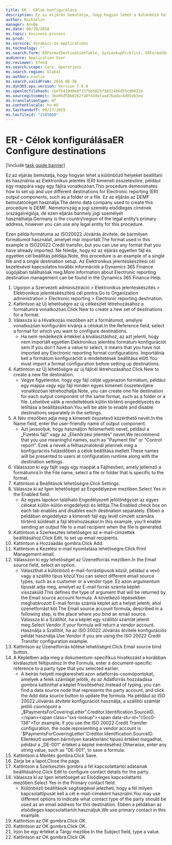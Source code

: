 ```yaml
---
title: ER - Célok konfigurálása
description: Ez az eljárás bemutatja, hogy hogyan lehet a különböző helyeket beállítani és használnia az Elektronikus jelentés (ER) kimeneti összetevőire, például egy mappára vagy egy fájlra vonatkozóan.
author: NickSelin
manager: AnnBe
ms.date: 08/29/2018
ms.topic: business-process
ms.prod: ''
ms.service: dynamics-ax-applications
ms.technology: ''
ms.search.form: ERFormatDestinationTable, SysLookupPicklist, ERFormatDestinationSettings, ERFormatDestinationEmailSettings, ERExpressionDesignerFormula, SRSPrintDestinationTokens
audience: Application User
ms.reviewer: kfend
ms.search.scope: Core, Operations
ms.search.region: Global
ms.author: nselin
ms.search.validFrom: 2016-06-30
ms.dyn365.ops.version: Version 7.0.0
ms.openlocfilehash: cbef5410d0e6f15fbb5025f3831486d55cd06216
ms.sourcegitcommit: 3ba95d50b8262fa0f43d4faad76adac4d05eb3ea
ms.translationtype: HT
ms.contentlocale: hu-HU
ms.lasthandoff: 09/27/2019
ms.locfileid: "2185060"
---
```

# <a name="er-configure-destinations"></a><span data-ttu-id="c5cc0-103">ER - Célok konfigurálása</span><span class="sxs-lookup"><span data-stu-id="c5cc0-103">ER Configure destinations</span></span>

[!include [task guide banner](../../includes/task-guide-banner.md)]

<span data-ttu-id="c5cc0-104">Ez az eljárás bemutatja, hogy hogyan lehet a különböző helyeket beállítani és használnia az Elektronikus jelentés (ER) kimeneti összetevőire, például egy mappára vagy egy fájlra vonatkozóan.</span><span class="sxs-lookup"><span data-stu-id="c5cc0-104">This procedure demonstrates how to set up and use different destinations for Electronic reporting (ER) output components, such as a folder or a file.</span></span> <span data-ttu-id="c5cc0-105">Ez az eljárás az DEMF bemutatócéget használja.</span><span class="sxs-lookup"><span data-stu-id="c5cc0-105">The demo data company used to create this procedure is DEMF.</span></span> <span data-ttu-id="c5cc0-106">Németország a jogi személy elsődleges címének országa\régiója, de ezen eljárás bármely jogi személyét használhatja.</span><span class="sxs-lookup"><span data-stu-id="c5cc0-106">Germany is the country\region of the legal entity’s primary address, however you can use any legal entity for this procedure.</span></span> 

<span data-ttu-id="c5cc0-107">Ezen példa formátuma az ISO20022 Jóváírás átvitele, de bármilyen formátumot használat, amelyet már importált.</span><span class="sxs-lookup"><span data-stu-id="c5cc0-107">The format used in this example is ISO20022 Credit transfer, but you can use any format that you have already imported.</span></span> <span data-ttu-id="c5cc0-108">Ne feledje, hogy ez az eljárás egyetlen fájl és egyetlen cél beállítás példája.</span><span class="sxs-lookup"><span data-stu-id="c5cc0-108">Note, this procedure is an example of a single file and a single destination setup.</span></span> <span data-ttu-id="c5cc0-109">Az Elektronikus jelentéskészítési cél kezelésével kapcsolatos további információk a Dynamics 365 Finance súgójában találhatóak meg.</span><span class="sxs-lookup"><span data-stu-id="c5cc0-109">More information about Electronic reporting destination management can be found in the Dynamics 365 Finance Help.</span></span>

1. <span data-ttu-id="c5cc0-110">Ugorjon a Szervezeti adminisztráció > Elektronikus jelentéskészítés > Elektronikus jelentéskészítési cél pontra.</span><span class="sxs-lookup"><span data-stu-id="c5cc0-110">Go to Organization administration > Electronic reporting > Electronic reporting destination.</span></span>
2. <span data-ttu-id="c5cc0-111">Kattintson az Új lehetőségre az új célkészlet létrehozásához a formátumra vonatkozóan.</span><span class="sxs-lookup"><span data-stu-id="c5cc0-111">Click New to create a new set of destinations for a format.</span></span>
3. <span data-ttu-id="c5cc0-112">Válassza ki a Hivatkozás mezőben azt a formátumot, amelyre vonatkozóan konfigurálni kívánja a célokat.</span><span class="sxs-lookup"><span data-stu-id="c5cc0-112">In the Reference field, select a format for which you want to configure destinations.</span></span>
    * <span data-ttu-id="c5cc0-113">Ha nem rendelkezik értékkel a kiválasztáshoz, az azt jelenti, hogy nem importált egyetlen Elektronikus jelentési formátum konfigurációt sem.</span><span class="sxs-lookup"><span data-stu-id="c5cc0-113">If you don't have a value to select, it means that you have not imported any Electronic reporting format configurations.</span></span> <span data-ttu-id="c5cc0-114">Importálnia kell a formátum konfigurációt a rendeltetések beállítása előtt.</span><span class="sxs-lookup"><span data-stu-id="c5cc0-114">You must import a format configuration before setting up destinations.</span></span>  
4. <span data-ttu-id="c5cc0-115">Kattintson az Új lehetőségre az új fájlcél létrehozásához.</span><span class="sxs-lookup"><span data-stu-id="c5cc0-115">Click New to create a new file destination.</span></span>
    * <span data-ttu-id="c5cc0-116">Vegye figyelembe, hogy egy fájl célját ugyanazon formátum, például egy mappa vagy egy fájl minden egyes kimeneti összetevőjére vonatkozóan létrehozhatja.</span><span class="sxs-lookup"><span data-stu-id="c5cc0-116">Note, you can create one file destination for each output component of the same format, such as a folder or a file.</span></span> <span data-ttu-id="c5cc0-117">Lehetővé válik a rendeltetések külön történő engedélyezés és letiltása a beállításokban.</span><span class="sxs-lookup"><span data-stu-id="c5cc0-117">You will be able to enable and disable destinations separately in the settings.</span></span>  
5. <span data-ttu-id="c5cc0-118">A Név mezőben adja meg a kimeneti összetevő közérthető nevét.</span><span class="sxs-lookup"><span data-stu-id="c5cc0-118">In the Name field, enter the user-friendly name of output component.</span></span>
    * <span data-ttu-id="c5cc0-119">Azt javasoljuk, hogy használjon felismerhető nevet, például a „Fizetési fájl” vagy az „Ellenőrzési jelentés” nevet.</span><span class="sxs-lookup"><span data-stu-id="c5cc0-119">We recommend that you use meaningful names, such as "Payment file" or "Control report".</span></span> <span data-ttu-id="c5cc0-120">Ezek a nevek a felhasználóknál jelennek meg a konfigurációs futásidőben a célok beállítása mellett.</span><span class="sxs-lookup"><span data-stu-id="c5cc0-120">These names will be presented to users at configuration runtime along with the destination settings.</span></span>  
6. <span data-ttu-id="c5cc0-121">Válasszon ki egy fájlt vagy egy mappát a Fájlnévben, amely jellemző a formátumra.</span><span class="sxs-lookup"><span data-stu-id="c5cc0-121">In the File name, select a file or folder that is specific to the format.</span></span>
7. <span data-ttu-id="c5cc0-122">Kattintson a Beállítások lehetőségre.</span><span class="sxs-lookup"><span data-stu-id="c5cc0-122">Click Settings.</span></span>
8. <span data-ttu-id="c5cc0-123">Válassza ki az Igen lehetőséget az Engedélyezve mezőben.</span><span class="sxs-lookup"><span data-stu-id="c5cc0-123">Select Yes in the Enabled field.</span></span>
    * <span data-ttu-id="c5cc0-124">Az egyes lapokon található Engedélyezett jelölőnégyzet az egyes célokat külön-külön engedélyezi és letiltja.</span><span class="sxs-lookup"><span data-stu-id="c5cc0-124">The Enabled check box on each tab enables and disables each destination separately.</span></span> <span data-ttu-id="c5cc0-125">Ebben a példában engedélyezi a kimeneti fájl egy levél címzett számára történő küldését a fájl létrehozásakor.</span><span class="sxs-lookup"><span data-stu-id="c5cc0-125">In this example, you'll enable sending an output file to a mail recipient when the file is generated.</span></span>  
9. <span data-ttu-id="c5cc0-126">Kattintson a Szerkesztés lehetőségre az e-mail-címzettek beállításához.</span><span class="sxs-lookup"><span data-stu-id="c5cc0-126">Click Edit, to set up email recipients.</span></span>
10. <span data-ttu-id="c5cc0-127">Kattintson a Hozzáadás gombra.</span><span class="sxs-lookup"><span data-stu-id="c5cc0-127">Click Add.</span></span>
11. <span data-ttu-id="c5cc0-128">Kattintson a Kezelési e-mail nyomtatása lehetőségre.</span><span class="sxs-lookup"><span data-stu-id="c5cc0-128">Click Print Management email.</span></span>
12. <span data-ttu-id="c5cc0-129">Válasszon ki egy lehetőséget az Üzenetforrás mezőben.</span><span class="sxs-lookup"><span data-stu-id="c5cc0-129">In the Email source  field, select an option.</span></span>
    * <span data-ttu-id="c5cc0-130">Választhat a különböző e-mail-forrástípusok közül, például a vevő vagy a szállító típus közül.</span><span class="sxs-lookup"><span data-stu-id="c5cc0-130">You can select different email source types, such as a customer or a vendor type.</span></span> <span data-ttu-id="c5cc0-131">Ez azon argumentum típusát adja meg, amelyet az E-mail forrás számla képlet visszaküld.</span><span class="sxs-lookup"><span data-stu-id="c5cc0-131">This defines the type of argument that will be returned by the Email source account formula.</span></span> <span data-ttu-id="c5cc0-132">A következő lépésekben meghatározott E-mail forrás számla képlet azt a helyet jelenti, ahol üzenetforrást köt.</span><span class="sxs-lookup"><span data-stu-id="c5cc0-132">The Email source account formula, described in a following step, is the place where you bind an email source.</span></span> <span data-ttu-id="c5cc0-133">Válassza ki a Szállítót, ha a képlet egy szállítói számlát jelenít meg.</span><span class="sxs-lookup"><span data-stu-id="c5cc0-133">Select Vendor if your formula will return a vendor account.</span></span> <span data-ttu-id="c5cc0-134">Használja a Szállítót, ha az ISO 20022 Jóváírás átvitele konfigurációs példát használja.</span><span class="sxs-lookup"><span data-stu-id="c5cc0-134">Use Vendor if you are using the ISO 20022 Credit Transfer configuration example.</span></span>  
13. <span data-ttu-id="c5cc0-135">Kattintson az Üzenetforrás kötése lehetőségre.</span><span class="sxs-lookup"><span data-stu-id="c5cc0-135">Click Email source bind button.</span></span>
14. <span data-ttu-id="c5cc0-136">A Képletben adja meg a dokumentum-specifikus hivatkozást a korábban kiválasztott féltípushoz.</span><span class="sxs-lookup"><span data-stu-id="c5cc0-136">In the Formula, enter a document-specific reference to a party type that you selected earlier.</span></span>
    * <span data-ttu-id="c5cc0-137">A beírás helyett megkeresheti azon adatforrás-csomópontokat, amelyek a felek számláját jelölik, és az Adatforrás hozzáadása gombra kattinthat a képlet frissítéséhez.</span><span class="sxs-lookup"><span data-stu-id="c5cc0-137">Instead of typing, you can find a data source node that represents the party account, and click the Add data source button to update the formula.</span></span> <span data-ttu-id="c5cc0-138">Ha például az ISO 20022 Jóváírás átvitele konfigurációt használja, a szállítói számlát jelölő csomópont a „$PaymentsForCoveringLetter”.Creditor.Identification.SourceID.</span><span class="sxs-lookup"><span data-stu-id="c5cc0-138">For example, if you use the ISO 20022 Credit Transfer configuration, the node representing a vendor account is '$PaymentsForCoveringLetter'.Creditor.Identification.SourceID.</span></span> <span data-ttu-id="c5cc0-139">Ellenkező esetben bármilyen karakterlánc típusú értéket megadhat, például a „DE-001” értéket a képlet mentéséhez.</span><span class="sxs-lookup"><span data-stu-id="c5cc0-139">Otherwise, enter any string value, such as "DE-001", to save a formula.</span></span>  
15. <span data-ttu-id="c5cc0-140">Kattintson a Mentés gombra.</span><span class="sxs-lookup"><span data-stu-id="c5cc0-140">Click Save.</span></span>
16. <span data-ttu-id="c5cc0-141">Zárja be a lapot.</span><span class="sxs-lookup"><span data-stu-id="c5cc0-141">Close the page.</span></span>
17. <span data-ttu-id="c5cc0-142">Kattintson a Szerkesztés gombra a fél kapcsolattartói adatainak beállításához.</span><span class="sxs-lookup"><span data-stu-id="c5cc0-142">Click Edit to configure contact details for the party.</span></span>
18. <span data-ttu-id="c5cc0-143">Válassza ki az Igen lehetőséget az Elsődleges kapcsolattartó mezőben.</span><span class="sxs-lookup"><span data-stu-id="c5cc0-143">Select Yes in the Primary contact field.</span></span>
    * <span data-ttu-id="c5cc0-144">Különböző beállítások segítségével jelezheti, hogy a fél milyen kapcsolattípusát kell a cél e-mail-címeként használni.</span><span class="sxs-lookup"><span data-stu-id="c5cc0-144">You may use different options to indicate what contact type of the party should be used as an email address for this destination.</span></span> <span data-ttu-id="c5cc0-145">Ebben a példában az elsődleges kapcsolattartót használjuk.</span><span class="sxs-lookup"><span data-stu-id="c5cc0-145">We use primary contact in this example.</span></span>  
19. <span data-ttu-id="c5cc0-146">Kattintson az OK gombra.</span><span class="sxs-lookup"><span data-stu-id="c5cc0-146">Click OK.</span></span>
20. <span data-ttu-id="c5cc0-147">Kattintson az OK gombra.</span><span class="sxs-lookup"><span data-stu-id="c5cc0-147">Click OK.</span></span>
21. <span data-ttu-id="c5cc0-148">Írjon be egy értéket a Tárgy mezőbe.</span><span class="sxs-lookup"><span data-stu-id="c5cc0-148">In the Subject field, type a value.</span></span>
22. <span data-ttu-id="c5cc0-149">Kattintson az OK gombra.</span><span class="sxs-lookup"><span data-stu-id="c5cc0-149">Click OK.</span></span>

